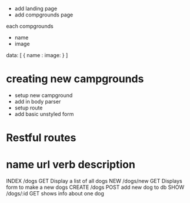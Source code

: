 * add landing page
* add compgrounds page

each compgrounds
* name
* image

data:
[
    {   name :
        image:
    }
]

# creating new campgrounds
* setup new campground
* add in body parser
* setup route
* add basic unstyled form

# Restful routes
name        url         verb        description
============================================
INDEX       /dogs       GET     Display a list of all dogs
NEW         /dogs/new   GET     Displays form to make a new dogs
CREATE      /dogs       POST    add new dog to db
SHOW        /dogs/:id   GET     shows info about one dog